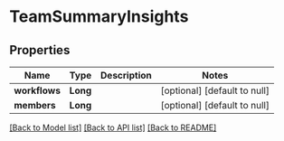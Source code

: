 # TeamSummaryInsights
## Properties

| Name | Type | Description | Notes |
|------------ | ------------- | ------------- | -------------|
| **workflows** | **Long** |  | [optional] [default to null] |
| **members** | **Long** |  | [optional] [default to null] |

[[Back to Model list]](../README.md#documentation-for-models) [[Back to API list]](../README.md#documentation-for-api-endpoints) [[Back to README]](../README.md)

